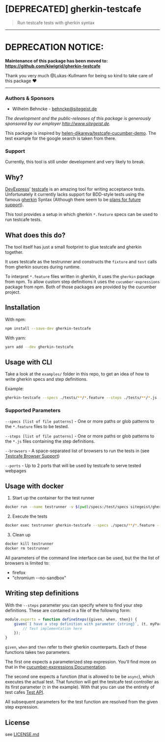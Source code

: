 # [DEPRECATED] gherkin-testcafe

> Run testcafe tests with gherkin syntax

-----------------------------------------------------
# DEPRECATION NOTICE:

**Maintenance of this package has been moved to: https://github.com/kiwigrid/gherkin-testcafe**

Thank you very much @Lukas-Kullmann for being so kind to take care of this package :heart:

-----------------------------------------------------


### Authors & Sponsors

* Wilhelm Behncke - behncke@sitegeist.de

*The development and the public-releases of this package is generously sponsored
by our employer http://www.sitegeist.de.*

This package is inspired by [helen-dikareva/testcafe-cucumber-demo](https://github.com/helen-dikareva/testcafe-cucumber-demo).
The test example for the google search is taken from there.

### Support

Currently, this tool is still under development and very likely to break.

## Why?

[DevExpress](https://github.com/DevExpress)' [testcafe](http://devexpress.github.io/testcafe/) is an amazing tool for writing acceptance tests. Unfortunately it currently lacks support for
BDD-style tests using the famous [gherkin](https://github.com/cucumber/cucumber/wiki/Gherkin) Syntax (Although there seem to be [plans for future support](https://github.com/DevExpress/testcafe/issues/1373#issuecomment-291526857)).

This tool provides a setup in which gherkin `*.feature` specs can be used to run testcafe tests.

## What does this do?

The tool itself has just a small footprint to glue testcafe and gherkin together.

It uses testcafe as the testrunner and constructs the `fixture` and `test` calls from gherkin sources during runtime.

To interpret `*.feature` files written in gherkin, it uses the `gherkin` package from npm. To allow custom step definitions it uses the `cucumber-expressions` package from npm. Both of those packages are provided by the cucumber project.

## Installation

With npm:

```sh
npm install --save-dev gherkin-testcafe
```

With yarn:

```sh
yarn add --dev gherkin-testcafe
```

## Usage with CLI

Take a look at the `examples/` folder in this repo, to get an idea of how to write gherkin specs and step definitions.

Example:
```sh
gherkin-testcafe --specs ./tests/**/*.feature --steps ./tests/**/*.js --browers chromium firefox
```

### Supported Parameters

`--specs [list of file patterns]` - One or more paths or glob patterns to the `*.feature` files to be tested.

`--steps [list of file patterns]` - One or more paths or glob patterns to the `*.js` files containing the step definitions.

`--browsers` - A space-separated list of browsers to run the tests in (see [Testcafe Browser Support](http://devexpress.github.io/testcafe/documentation/using-testcafe/common-concepts/browsers/browser-support.html#locally-installed-browsers))

`--ports` - Up to 2 ports that will be used by testcafe to serve tested webpages

## Usage with docker

1. Start up the container for the test runner
```sh
docker run --name testrunner -v $(pwd)/specs:/test/specs sitegeist/gherkin-testcafe
```

2. Execute the tests
```sh
docker exec testrunner gherkin-testcafe --specs ./specs/**/*.feature --steps ./specs/**/*.js --browsers firefox
```

3. Clean up
```sh
docker kill testrunner
docker rm testrunner
```

All parameters of the command line interface can be used, but the the list of browsers is limited to:

- firefox
- "chromium --no-sandbox"

## Writing step definitions

With the `--steps` parameter you can specify where to find your step definitions. These are contained in a file of the following form:

```js
module.exports = function defineSteps({given, when, then}) {
	given(`I have a step definition with parameter {string}`, (t, myParameter) => {
		// Test implementation here
	});
}
```

`given`, `when` and `then` refer to their gherkin counterparts. Each of these functions takes two parameters.

The first one expects a parameterized step expression. You'll find more on that in the [cucumber-expressions Documentation](https://github.com/cucumber/cucumber/tree/master/cucumber-expressions#cucumber-expressions).

The second one expects a function (that is allowed to be be `async`), which executes the actual test. That function
will get the testcafe test controller as its first parameter (`t` in the example). With that you can use the entirety
of test cafes [Test API](http://devexpress.github.io/testcafe/documentation/test-api/).

All subsequent parameters for the test function are resolved from the given step expression.

## License

see [LICENSE.md](./LICENSE.md)
